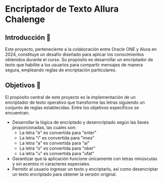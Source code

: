 # Encriptador de Texto Allura Chalenge

## Introducción 🚀

Este proyecto, perteneciente a la colaboración entre Oracle ONE y Alura en 2024, constituye un desafío diseñado para aplicar los conocimientos obtenidos durante el curso. Su propósito es desarrollar un encriptador de texto que habilite a los usuarios para compartir mensajes de manera segura, empleando reglas de encriptación particulares.

## Objetivos 🎯

El propósito central de este proyecto es la implementación de un encriptador de texto operativo que transforme las letras siguiendo un conjunto de reglas establecidas. Entre los objetivos específicos se encuentran:
* Desarrollar la lógica de encriptado y desencriptado según las llaves proporcionadas, las cuales son:
  * La letra "e" es convertida para "enter"
  * La letra "i" es convertida para "imes"
  * La letra "a" es convertida para "ai"
  * La letra "o" es convertida para "ober"
  * La letra "u" es convertida para "ufat"
* Garantizar que la aplicación funcione únicamente con letras minúsculas y sin acentos ni caracteres especiales.
* Permitir al usuario ingresar un texto y encriptarlo, así como desencriptar un texto encriptado para obtener la versión original.


